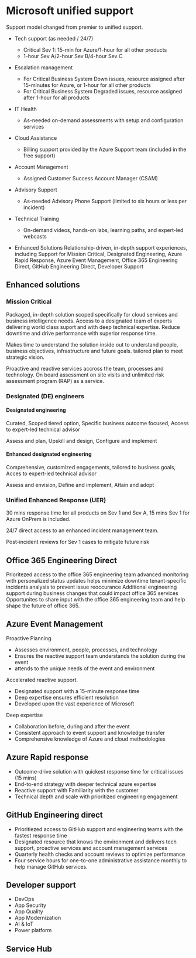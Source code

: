 # Microsoft unified support

Support model changed from premier to unified support.

* Tech support (as needed / 24/7)
  * Critical Sev 1: 15-min for Azure/1-hour for all other products
  * 1-hour Sev A/2-hour Sev B/4-hour Sev C

* Escalation management
  * For Critical Business System Down issues, resource assigned after 15-minutes for Azure, or 1-hour for all other products
  * For Critical Business System Degraded issues, resource assigned after 1-hour for all products

* IT Health
  * As-needed on-demand assessments with setup and configuration services

* Cloud Assistance
  * Billing support provided by the Azure Support team (included in the free support)

* Account Management
  * Assigned Customer Success Account Manager (CSAM)

* Advisory Support
  * As-needed Advisory Phone Support (limited to six hours or less per incident)

* Technical Training
  * On-demand videos, hands-on labs, learning paths, and expert-led webcasts

* Enhanced Solutions
Relationship-driven, in-depth support experiences, including Support for Mission
Critical, Designated Engineering, Azure Rapid Response, Azure Event Management,
Office 365 Engineering Direct, GitHub Engineering Direct, Developer Support

## Enhanced solutions

### Mission Critical

Packaged, in-depth solution scoped specifically for cloud services and business intelligence needs.
Access to a designated team of experts delivering world class suport and with deep technical expertise.
Reduce downtime and drive performance with superior response time.

Makes time to understand the solution inside out to understand people, business objectives, infrastructure and future goals.
tailored plan to meet strategic vision.

Proactive and reactive services accross the team, processes and technology.
On board assessment on site visits and unlimited risk assessment program (RAP) as a service.

### Designated (DE) engineers

#### Designated engineering

Curated, Scoped tiered option, Specific business outcome focused, Access to expert-led technical advisor

Assess and plan, Upskill and design, Configure and implement

#### Enhanced designated engineering

Comprehensive, customized engagements, tailored to business goals, Acces to expert-led technical advisor

Assess and envision, Define and implement, Attain and adopt

### Unified Enhanced Response (UER)

30 mins response time for all products on Sev 1 and Sev A, 15 mins Sev 1 for Azure
OnPrem is included.

24/7 direct access to an enhanced incident management team.

Post-incident reviews for Sev 1 cases to mitigate future risk

## Office 365 Engineering Direct

Prioritezed access to the office 365 engineering team
advanced monitoring with personalized status updates helps minimize downtime
tenant-specific incidents analysis to prevent issue reoccurance
Additional engineering support during business changes that could impact office 365 services
Opportunites to share input with the office 365 engineering team and help shape the future of office 365.

## Azure Event Management

Proactive Planning.

* Assesses environment, people, processes, and technology
* Ensures the reactive support team understands the solution during the event
* attends to the unique needs of the event and environment

Accelerated reactive support.

* Designated support with a 15-minute response time
* Deep expertise ensures efficient resolution
* Developed upon the vast experience of Microsoft

Deep expertise

* Collaboration before, during and after the event
* Consistent approach to event support and knowledge transfer
* Comprehensive knowledge of Azure and cloud methodologies

## Azure Rapid response

* Outcome-drive solution with quickest response time for critical issues (15 mins)
* End-to-end strategy with deeper technical azure expertise
* Reactive support with Familiarity with the customer
* Technical depth and scale with prioritized engineering engagement

## GitHub Engineering direct

* Prioritiezed access to GitHub support and engineering teams with the fastest response time
* Designated resource that knows the environment and delivers tech support, proactive services and account management services
* Quarterly health checks and account reviews to optimize performance
* Four service hours for one-to-one administrative assistance monthly to help manage GitHub services.

## Developer support

* DevOps
* App Security
* App Quality
* App Modernization
* AI & IoT
* Power platform

## Service Hub
